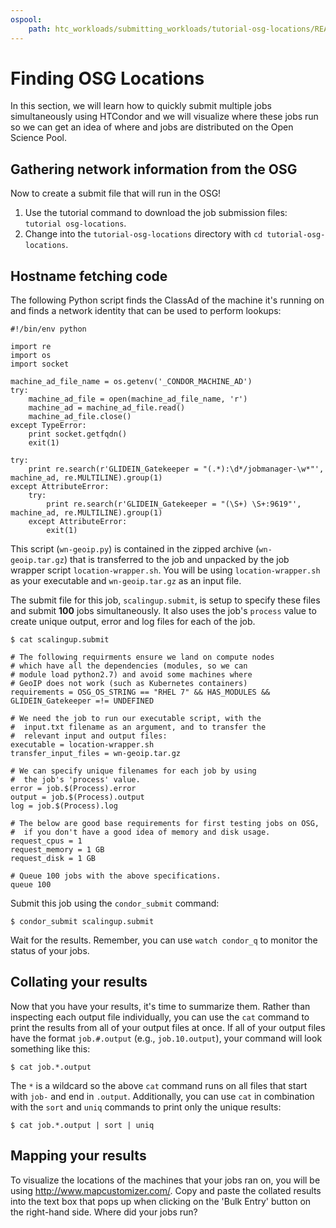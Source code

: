 ```yaml
---
ospool:
    path: htc_workloads/submitting_workloads/tutorial-osg-locations/README.md
---
```


# Finding OSG Locations

In this section, we will learn how to quickly submit multiple jobs simultaneously using HTCondor and we will visualize where these jobs run so we can get an idea of where and jobs are distributed on the Open Science Pool.

## Gathering network information from the OSG

Now to create a submit file that will run in the OSG!

1.  Use the tutorial command to download the job submission files: `tutorial osg-locations`.
2.  Change into the `tutorial-osg-locations` directory with `cd tutorial-osg-locations`.

## Hostname fetching code

The following Python script finds the ClassAd of the machine it's running on and finds a network identity that can be used to perform lookups:


	#!/bin/env python

	import re
	import os
	import socket

	machine_ad_file_name = os.getenv('_CONDOR_MACHINE_AD')
	try:
		machine_ad_file = open(machine_ad_file_name, 'r')
		machine_ad = machine_ad_file.read()
		machine_ad_file.close()
	except TypeError:
		print socket.getfqdn()
		exit(1)

	try:
		print re.search(r'GLIDEIN_Gatekeeper = "(.*):\d*/jobmanager-\w*"', machine_ad, re.MULTILINE).group(1)
	except AttributeError:
		try:
			print re.search(r'GLIDEIN_Gatekeeper = "(\S+) \S+:9619"', machine_ad, re.MULTILINE).group(1)
		except AttributeError:
			exit(1)

This script (`wn-geoip.py`) is contained in the zipped archive (`wn-geoip.tar.gz`) that is transferred to the job and unpacked by the job wrapper script `location-wrapper.sh`.  You will be using `location-wrapper.sh` as your executable and `wn-geoip.tar.gz` as an input file.

The submit file for this job, `scalingup.submit`, is setup to specify these files and
submit **100** jobs simultaneously. It also uses the job's `process` value to create unique output, error and log files for each of the job.

	$ cat scalingup.submit
	
	# The following requirments ensure we land on compute nodes
	# which have all the dependencies (modules, so we can 
	# module load python2.7) and avoid some machines where 
	# GeoIP does not work (such as Kubernetes containers)
	requirements = OSG_OS_STRING == "RHEL 7" && HAS_MODULES && GLIDEIN_Gatekeeper =!= UNDEFINED
	
	# We need the job to run our executable script, with the
	#  input.txt filename as an argument, and to transfer the
	#  relevant input and output files:
	executable = location-wrapper.sh
	transfer_input_files = wn-geoip.tar.gz
	
	# We can specify unique filenames for each job by using
	#  the job's 'process' value.
	error = job.$(Process).error
	output = job.$(Process).output
	log = job.$(Process).log
	
	# The below are good base requirements for first testing jobs on OSG, 
	#  if you don't have a good idea of memory and disk usage.
	request_cpus = 1
	request_memory = 1 GB
	request_disk = 1 GB
	
	# Queue 100 jobs with the above specifications.
	queue 100

Submit this job using the `condor_submit` command:

``` console
$ condor_submit scalingup.submit
```

Wait for the results. Remember, you can use `watch condor_q` to monitor the status of your jobs.

## Collating your results

Now that you have your results, it's time to summarize them.
Rather than inspecting each output file individually, you can use the `cat` command 
to print the results from all of your output files at once. If all of your output 
files have the format `job.#.output` (e.g., `job.10.output`), your command will 
look something like this:

	$ cat job.*.output

The `*` is a wildcard so the above `cat` command runs on all files that start with `job-` and end in `.output`.
Additionally, you can use `cat` in combination with the `sort` and `uniq` commands to print only the unique results:

	$ cat job.*.output | sort | uniq


## Mapping your results

To visualize the locations of the machines that your jobs ran on, you will be using http://www.mapcustomizer.com/. Copy and paste the collated results into the text box that pops up when clicking on the 'Bulk Entry' button on the right-hand side. Where did your jobs run?
